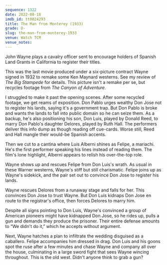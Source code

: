 ```yaml
---
sequence: 1322
date: 2022-08-18
imdb_id: tt0024293
title: The Man from Monterey (1933)
grade: D-
slug: the-man-from-monterey-1933
venue: Watch TCM
venue_notes:
---
```


John Wayne plays a cavalry officer sent to encourage holders of Spanish Land Grants in California to register their titles.

<!-- end -->

This was the last movie produced under a six-picture contract Wayne signed in 1932 to remake some Ken Maynard westerns. See my review of <span data-imdb-id="tt0022681">_The Big Stampede_</span> for details. This picture isn't a remake per se, but recycles footage from <span data-imdb-id="tt0018746">_The Canyon of Adventure_</span>.

I struggled to make it past the opening scenes. After some recycled footage, we get reams of exposition. Don Pablo urges wealthy Don Jose not to register his lands, saying it's a government trap. But Don Pablo is broke and wants the lands to fall into public domain so he can seize them. As a backup, he's also positioning his son, Don Luis, played by Donald Reed, to marry Don Pablo's daughter Delores, played by Ruth Hall. The performers deliver this info dump as though reading off cue-cards. Worse still, Reed and Hall mangle their would-be Spanish accents.

Then we cut to a cantina where Luis Alberni shines as Felipe, a mariachi. He's the first performer speaking his lines instead of reading them. The film's lone highlight, Alberni appears to relish his over-the-top role.

Wayne shows up and rescues Felipe from Don Luis's wrath. As usual in these Warner westerns, Wayne's stiff but still charismatic. Felipe joins up as Wayne's sidekick, and the pair set out to convince Don Jose to register his lands.

Wayne rescues Delores from a runaway stage and falls for her. This convinces Don Jose to trust Wayne. But Don Luis kidnaps Don Jose en route to the registrar's office, then forces Delores to marry him.

Despite all signs pointing to Don Luis, Wayne's convinced a group of American pioneers might have kidnapped Don Jose, so he rides up, pulls a gun and demands they produce the prisoner. Their entire defense amounts to “We didn't do it,” which he accepts without argument.

Next, Wayne hatches a plan to infiltrate the wedding disguised as a caballero. Felipe accompanies him dressed in drag. Don Luis and his goons spot the ruse after a few minutes and chase Wayne and company all over the house, culminating in a large sword fight that sees Wayne wincing throughout. This is the old west. Didn't anyone think to grab a gun?
